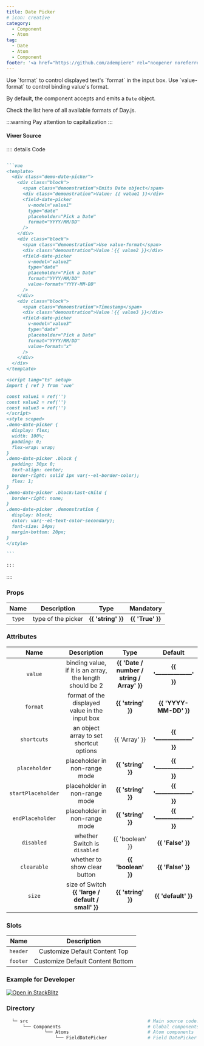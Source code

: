 ```yaml
---
title: Date Picker
# icon: creative
category:
  - Component
  - Atom
tag:
  - Date
  - Atom
  - Component
footer: '<a href="https://github.com/adempiere" rel="noopener noreferrer" target="_blank">ADempiere Community</a> | <a href="https://www.adempiere.io/about/site">About Site</a>'
---
```


<span>
Use `format` to control displayed text's `format` in the input box. Use `value-format` to control binding value's format.

By default, the component accepts and emits a `Date` object.

Check the list here of all available formats of Day.js.

:::warning
  Pay attention to capitalization
:::

<DateFormats />

#### Viwer Source

:::: details Code

````md

```vue
<template>
  <div class="demo-date-picker">
    <div class="block">
      <span class="demonstration">Emits Date object</span>
      <div class="demonstration">Value: {{ value1 }}</div>
      <field-date-picker
        v-model="value1"
        type="date"
        placeholder="Pick a Date"
        format="YYYY/MM/DD"
      />
    </div>
    <div class="block">
      <span class="demonstration">Use value-format</span>
      <div class="demonstration">Value：{{ value2 }}</div>
      <field-date-picker
        v-model="value2"
        type="date"
        placeholder="Pick a Date"
        format="YYYY/MM/DD"
        value-format="YYYY-MM-DD"
      />
    </div>
    <div class="block">
      <span class="demonstration">Timestamp</span>
      <div class="demonstration">Value：{{ value3 }}</div>
      <field-date-picker
        v-model="value3"
        type="date"
        placeholder="Pick a Date"
        format="YYYY/MM/DD"
        value-format="x"
      />
    </div>
  </div>
</template>

<script lang="ts" setup>
import { ref } from 'vue'

const value1 = ref('')
const value2 = ref('')
const value3 = ref('')
</script>
<style scoped>
.demo-date-picker {
  display: flex;
  width: 100%;
  padding: 0;
  flex-wrap: wrap;
}
.demo-date-picker .block {
  padding: 30px 0;
  text-align: center;
  border-right: solid 1px var(--el-border-color);
  flex: 1;
}
.demo-date-picker .block:last-child {
  border-right: none;
}
.demo-date-picker .demonstration {
  display: block;
  color: var(--el-text-color-secondary);
  font-size: 14px;
  margin-bottom: 20px;
}
</style>

```

:::
````

::::

### Props

  |   Name    | Description | Type  | Mandatory |
  | :---------: | :-----------: | :-----------------: | :-----------: |
  |    `type`  | type of the picker  | <el-tag effect="Light">  **{{ 'string' }}** </el-tag>  |  <el-tag effect="dark" round > **{{ 'True' }}** </el-tag> |

### Attributes

  |   Name    | Description | Type   | Default |
  | :---------: | :-----------: | :-----------------: | :-----------: |
  | `value`    |  binding value, if it is an array, the length should be 2 | <el-tag effect="Light"> <el-tag effect="Light">  **{{ 'Date / number / string / Array' }}** </el-tag></el-tag> | <el-tag effect="dark" round > **{{ '——————' }}** </el-tag> |
  | `format`    |  format of the displayed value in the input box  | <el-tag effect="Light"> <el-tag effect="Light">  ****{{ 'string' }}**** </el-tag></el-tag> | <el-tag effect="dark" round > **{{ 'YYYY-MM-DD' }}** </el-tag> |
  | `shortcuts` |  an object array to set shortcut options  | <el-tag effect="Light"> {{ 'Array' }} </el-tag> | <el-tag effect="dark" round> **{{ '——————' }}** </el-tag> |
  | `placeholder`    |  placeholder in non-range mode  | <el-tag effect="Light"> <el-tag effect="Light">  **{{ 'string' }}** </el-tag></el-tag> | <el-tag effect="dark" round > **{{ '——————' }}** </el-tag> |
  | `startPlaceholder`    |  placeholder in non-range mode  | <el-tag effect="Light"> <el-tag effect="Light">  **{{ 'string' }}** </el-tag></el-tag> | <el-tag effect="dark" round > **{{ '——————' }}** </el-tag> |
  | `endPlaceholder`    |  placeholder in non-range mode  | <el-tag effect="Light"> <el-tag effect="Light">  **{{ 'string' }}** </el-tag></el-tag> | <el-tag effect="dark" round > **{{ '——————' }}** </el-tag> |
  | `disabled`    |  whether Switch is `disabled`  | <el-tag effect="Light"> <el-tag effect="Light">  {{ 'boolean' }} </el-tag></el-tag> | <el-tag effect="dark" round > **{{ 'False' }}** </el-tag> |
  | `clearable`    |  whether to show clear button  | <el-tag effect="Light"> <el-tag effect="Light">  **{{ 'boolean' }}** </el-tag></el-tag> | <el-tag effect="dark" round > **{{ 'False' }}** </el-tag> |
  | `size`    |  size of Switch <el-tag effect=Light> **{{ 'large / default / small' }}**</el-tag>  | <el-tag effect="Light"> <el-tag effect="Light">  ****{{ 'string' }}**** </el-tag></el-tag> | <el-tag effect="dark" round > **{{ 'default' }}** </el-tag> |

### Slots

|   Name    | Description |
| :---------: | :-----------: |
| `header` | Customize Default Content Top |
| `footer` | Customize Default Content Bottom |


### Example for Developer


[![Open in StackBlitz](https://developer.stackblitz.com/img/open_in_stackblitz.svg)](https://stackblitz.com/edit/fields-date-picker?file=app.vue)


### Directory


```bash
  └─ src                                            # Main source code.
      └── Components                                # Global components
              └── Atoms                             # Atom components
                  └── FieldDatePicker               # Field DatePicker specific components.
```




</span>

<style>
	:root {
	--content-width: 1300px !important;
	}
</style>
